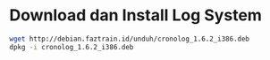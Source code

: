 # Download dan Install Log System
```sh
wget http://debian.faztrain.id/unduh/cronolog_1.6.2_i386.deb
dpkg -i cronolog_1.6.2_i386.deb
```